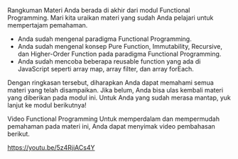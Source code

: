 Rangkuman Materi
Anda berada di akhir dari modul Functional Programming. Mari kita uraikan materi yang sudah Anda pelajari untuk mempertajam pemahaman.

* Anda sudah mengenal paradigma Functional Programming.
* Anda sudah mengenal konsep Pure Function, 
Immutability, Recursive, dan Higher-Order Function pada paradigma Functional Programming.
* Anda sudah mencoba beberapa reusable function yang ada di JavaScript seperti array map, array filter, dan array forEach.

Dengan ringkasan tersebut, diharapkan Anda dapat memahami semua materi yang telah disampaikan. Jika belum, Anda bisa ulas kembali materi yang diberikan pada modul ini. Untuk Anda yang sudah merasa mantap, yuk lanjut ke modul berikutnya!

Video Functional Programming
Untuk memperdalam dan mempermudah pemahaman pada materi ini, Anda dapat menyimak video pembahasan berikut.

https://youtu.be/5z4RjiACs4Y




